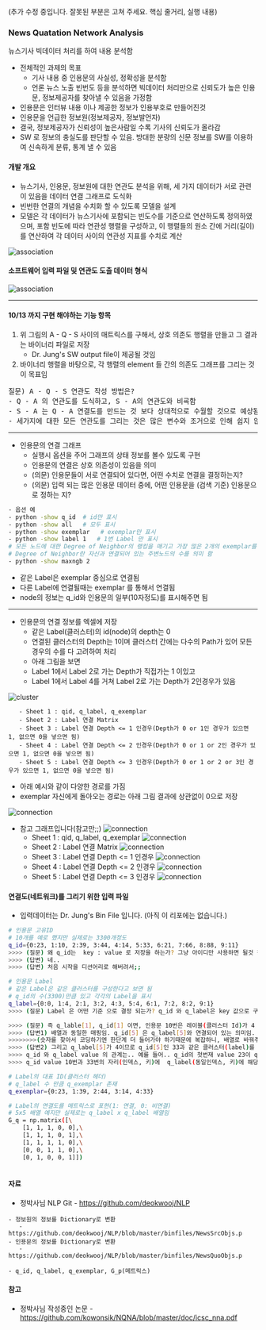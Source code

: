 (추가 수정 중입니다. 잘못된 부분은 고쳐 주세요. 핵심 줄거리, 실행 내용)

### News Quatation Network Analysis 

뉴스기사 빅데이터 처리를 하여 내용 분석함
 - 전체적인 과제의 목표
   - 기사 내용 중 인용문의 사실성, 정확성을 분석함 
   - 언론 뉴스 노출 빈번도 등을 분석하면 빅데이터 처리만으로 신뢰도가 높은 인용문, 정보제공자를 찾아낼 수 있음을 가정함
 - 인용문은 인터뷰 내용 이나 제공한 정보가 인용부호로 만들어진것
 - 인용문을 언급한 정보원(정보제공자, 정보발언자)
 - 결국, 정보제공자가 신뢰성이 높은사람일 수록 기사의 신뢰도가 올라감
 - SW 로 정보의 충실도를 판단할 수 있음. 방대한 분량의 신문 정보를 SW를 이용하여 신속하게 분류, 통계 낼 수 있음

#### 개발 개요

   - 뉴스기사, 인용문, 정보원에 대한 연관도 분석을 위해, 세 가지 데이터가 서로 관련이 있음을 데이터 연결 그래프로 도식화
   - 빈번한 연결의 개념을 수치화 할 수 있도록 모델을 설계
   - 모델은 각 데이터가 뉴스기사에 포함되는 빈도수를 기준으로 연산하도록 정의하였으며, 포함 빈도에 따라 연관성 행렬을 구성하고, 이 행렬들의 원소 간에 거리(길이)를 연산하여 각 데이터 사이의 연관성 지표를 수치로 계산

![association](https://raw.githubusercontent.com/kowonsik/NQNA/master/png/s-q-a_association.png)

#### 소프트웨어 입력 파일 및 연관도 도출 데이터 형식
![association](https://raw.githubusercontent.com/kowonsik/NQNA/master/png/xls_files_with_arrow.png)

------

#### 10/13 까지 구현 해야하는 기능 항목

1. 위 그림의 A - Q - S 사이의 매트릭스를 구해서, 상호 의존도 행렬을 만들고 그 결과는 바이너리 파일로 저장
    * Dr. Jung's SW output file이 제공될 것임
2. 바이너리 행렬을 바탕으로, 각 행렬의 element 들 간의 의존도 그래프를 그리는 것이 목표임

<pre>
질문) A - Q - S 연관도 작성 방법은? 
- Q - A 의 연관도를 도식하고, S - A의 연관도와 비굑함
- S - A 는 Q - A 연결도를 만드는 것 보다 상대적으로 수월할 것으로 예상됨
- 세가지에 대한 모든 연관도를 그리는 것은 많은 변수와 조거으로 인해 쉽지 않아 보임
</pre>



-------

- 인용문의 연결 그래프
   - 실행시 옵션을 주어 그래프의 상태 정보를 볼수 있도록 구현
   - 인용문의 연결은 상호 의존성이 있음을 의미
   - (의문) 인용문들이 서로 연결되어 있다면, 어떤 수치로 연결을 결정하는지?
   - (의문) 입력 되는 많은 인용문 데이터 중에, 어떤 인용문을 (검색 기준) 인용문으로 정하는 지?

````sh
- 옵션 예
- python -show q_id  # id만 표시
- python -show all   # 모두 표시
- python -show exemplar   # exemplar만 표시
- python -show label 1   # 1번 Label 만 표시
# 모든 노드에 대한 Degree of Neighbor의 랭킹을 매기고 가장 많은 2개의 exemplar를 표시
# Degree of Neighbor란 자신과 연결되어 있는 주변노드의 수를 의미 함
- python -show maxngb 2   

````
   - 같은 Label은 exemplar 중심으로 연결됨
   - 다른 Label에 연결될때는 exemplar 를 통해서 연결됨
   - node의 정보는 q_id와 인용문의 일부(10자정도)를 표시해주면 됨

-------

- 인용문의 연결 정보를 엑셀에 저장
   - 같은 Label(클러스터)의 id(node)의 depth는 0
   - 연결된 클러스터의 Depth는 1이며 클러스터 간에는 다수의 Path가 있어 모든 경우의 수를 다 고려하여 처리
   - 아래 그림을 보면 
   - Label 1에서 Label 2로 가는 Depth가 직접가는 1 이있고
   - Label 1에서 Label 4를 거쳐 Label 2로 가는 Depth가 2인경우가 있음

![cluster](https://raw.githubusercontent.com/kowonsik/NQNA/master/png/cluster.png)

       - Sheet 1 : qid, q_label, q_exemplar
       - Sheet 2 : Label 연결 Matrix
       - Sheet 3 : Label 연결 Depth <= 1 인경우(Depth가 0 or 1인 경우가 있으면 1, 없으면 0을 넣으면 됨)
       - Sheet 4 : Label 연결 Depth <= 2 인경우(Depth가 0 or 1 or 2인 경우가 있으면 1, 없으면 0을 넣으면 됨)
       - Sheet 5 : Label 연결 Depth <= 3 인경우(Depth가 0 or 1 or 2 or 3인 경우가 있으면 1, 없으면 0을 넣으면 됨)
       

   - 아래 예시와 같이 다양한 경로를 가짐
   - exemplar 자신에게 돌아오는 경로는 아래 그림 결과에 상관없이 0으로 저장

![connection](https://raw.githubusercontent.com/kowonsik/NQNA/master/png/path.png)

   - 참고 그래프입니다(참고만;;)
![connection](https://raw.githubusercontent.com/kowonsik/NQNA/master/png/connection_path.png)
       - Sheet 1 : qid, q_label, q_exemplar
![connection](https://raw.githubusercontent.com/kowonsik/NQNA/master/png/id.png)
       - Sheet 2 : Label 연결 Matrix
![connection](https://raw.githubusercontent.com/kowonsik/NQNA/master/png/matrix.png)
       - Sheet 3 : Label 연결 Depth <= 1 인경우
![connection](https://raw.githubusercontent.com/kowonsik/NQNA/master/png/d1.png)
       - Sheet 4 : Label 연결 Depth <= 2 인경우
![connection](https://raw.githubusercontent.com/kowonsik/NQNA/master/png/d2.png)
       - Sheet 5 : Label 연결 Depth <= 3 인경우
![connection](https://raw.githubusercontent.com/kowonsik/NQNA/master/png/d3.png)

#### 연결도(네트워크)를 그리기 위한 입력 파일
   - 입력데이터는 Dr. Jung's Bin File 입니다. (아직 이 리포에는 없습니다.)
````sh
# 인용문 고유ID
# 10개를 예로 했지만 실제로는 3300개정도
q_id={0:23, 1:10, 2:39, 3:44, 4:14, 5:33, 6:21, 7:66, 8:88, 9:11}
>>>> (질문) 왜 q_id는  key : value 로 저장을 하는가? 그냥 아이디만 사용하면 될것 같은데....
>>>> (답변) 네..
>>>> (답변) 처음 시작을 디션어리로 해버려서;;

# 인용문 Label
# 같은 Label은 같은 클러스터를 구성한다고 보면 됨
# q_id의 수(3300)만큼 있고 각각의 Label을 표시
q_label={0:0, 1:4, 2:1, 3:2, 4:3, 5:4, 6:1, 7:2, 8:2, 9:1}
>>>> (질문) Label 은 어떤 기준 으로 결정 되는가? q_id 와 q_label은 key 값으로 구분 하는지?

>>>> (질문) 즉 q_lable[1], q_id[1] 이면, 인용문 10번은 레이블(클러스터 Id)가 4 라는 의미인지?
>>>> (답변1) 배열과 동일한 매핑임. q_id[5] 은 q_label[5]와 연결되어 있는 의미임. 
>>>>>>>>(숫자를 찾아서 코딩하기엔 한단계 더 들어가야 하기때문에 복잡하니, 배열로 바꿔주면 좋겠음) 
>>>> (답변2) 그리고 q_label[5]가 4이므로 q_id[5]인 33과 같은 클러스터(label)를 형성합니다(10번 & 33번)
>>>> q_id 와 q_label value 의 관계는.. 예를 들어.. q_id의 첫번재 value 23이 q_lable의 첫번째 value 인 0번과 매핑됩니다..
>>>> q_id value 10번과 33번의 자리(인덱스, 키)에  q_label(동일인덱스, 키)에 해당하는 value 4로 같으므로 같은 label

# Label의 대표 ID(클러스터 헤더)
# q_label 수 만큼 q_exemplar 존재
q_exemplar={0:23, 1:39, 2:44, 3:14, 4:33}

# Label의 연결도를 메트릭스로 표현(1: 연결, 0: 비연결)
# 5x5 배열 예지만 실제로는 q_label x q_label 배열임
G_q = np.matrix([\
    [1, 1, 1, 0, 0],\
    [1, 1, 1, 0, 1],\
    [1, 1, 1, 1, 0],\
    [0, 0, 1, 1, 0],\
    [0, 1, 0, 0, 1]])
    
````

#### 자료
   - 정박사님 NLP Git
    - https://github.com/deokwooj/NLP
    
    - 정보원의 정보를 Dictionary로 변환
       - https://github.com/deokwooj/NLP/blob/master/binfiles/NewsSrcObjs.p
    - 인용문의 정보를 Dictionary로 변환
       - https://github.com/deokwooj/NLP/blob/master/binfiles/NewsQuoObjs.p
       
    - q_id, q_label, q_exemplar, G_p(메트릭스)

#### 참고    
   - 정박사님 작성중인 논문
    - https://github.com/kowonsik/NQNA/blob/master/doc/icsc_nna.pdf

